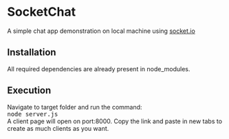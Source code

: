 # SocketChat
A simple chat app demonstration on local machine using <a href="https://socket.io/">socket.io</a>
<h2> Installation</h2>
All required dependencies are already present in node_modules.
<br>
<h2>Execution</h2>
Navigate to target folder and run the command:<br>
<kbd>node server.js</kbd><br>
A client page will open on port:8000. Copy the link and paste in new tabs to create as much clients as you want.

